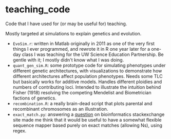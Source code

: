 # teaching_code
Code that I have used for (or may be useful for) teaching.

Mostly targeted at simulations to explain genetics and evolution.

* `EvoSim.r`: written in Matlab originally in 2011 as one of the very first things I ever programmed, and rewrote it in R one year later for a one-day class I was teaching for the UW Science Education Partnership. Be gentle with it; I mostly didn't know what I was doing.
* `quant_gen_sim.R`: some prototype code for simulating phenotypes under different genetic architectures, with visualizations to demonstrate how different architectures affect population phenotypes. Needs some TLC but basically works for additive models. Handles different ploidies and numbers of contributing loci. Intended to illustrate the intuition behind Fisher (1918) resolving the competing Mendelist and Biometrician factions of genetics.
* `recombination.R`: a really brain-dead script that plots parental and recombinant chromosomes as an illustration.
* `exact_match.py`: answering a [question](https://bioinformatics.stackexchange.com/questions/14423/ncbi-blast-for-exact-match-of-a-short-sequence/14433#14433) on bioinformatics stackexchange site made me think that it would be useful to have a somewhat flexible sequence mapper based purely on exact matches (allowing Ns), using regex. 
